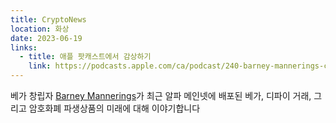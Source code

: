 ```yaml
---
title: CryptoNews
location: 화상
date: 2023-06-19
links:
  - title: 애플 팟캐스트에서 감상하기
    link: https://podcasts.apple.com/ca/podcast/240-barney-mannerings-co-founder-of-vega-protocol-on/id1559291408?i=1000617520017
---
```


베가 창립자 <a href="https://twitter.com/barnabee" target="_blank">Barney Mannerings</a>가 최근 알파 메인넷에 배포된 베가, 디파이 거래, 그리고 암호화폐 파생상품의 미래에 대해 이야기합니다
